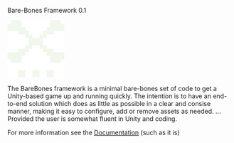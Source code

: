  Bare-Bones Framework 0.1

<img src="Assets/Doc/logo.png" alt="BareBones logo" width="128" height="128" style="image-rendering:pixelated">
</center>

The BareBones framework is a minimal bare-bones set of code to get a Unity-based game up and running quickly. The intention is to have an end-to-end solution which does as little as possible in a clear and consise manner, making it easy to configure, add or remove assets as needed. ... Provided the user is somewhat fluent in Unity and coding. 

For more information see the [Documentation](Assets/Doc/barebones.md) (such as it is)


